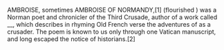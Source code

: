 AMBROISE, sometimes AMBROISE OF NORMANDY,[1] (flourished ) was a Norman poet and chronicler of the Third Crusade, author of a work called __, which describes in rhyming Old French verse the adventures of as a crusader. The poem is known to us only through one Vatican manuscript, and long escaped the notice of historians.[2]

